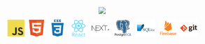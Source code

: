 <div align="center" style="margin-bottom: 10px">
  <a href="https://www.linkedin.com/in/bytesizedit/">
    <img src="https://readme-typing-svg.demolab.com?font=Fira+Code&pause=1000&center=true&multiline=true&repeat=false&width=435&lines=Neville+Keemer; Full+Stack+Web+Developer" />
  </a>
</div>

<div align="center">
  <img src="https://github.com/devicons/devicon/blob/master/icons/javascript/javascript-original.svg" title="JavaScript" alt="JavaScript" width="40" height="40"/>&nbsp;
  <img src="https://github.com/devicons/devicon/blob/master/icons/html5/html5-original.svg" title="HTML5" alt="HTML" width="40" height="40"/>&nbsp;
  <img src="https://github.com/devicons/devicon/blob/master/icons/css3/css3-plain-wordmark.svg"  title="CSS3" alt="CSS" width="40" height="40"/>&nbsp;
  <img src="https://github.com/devicons/devicon/blob/master/icons/react/react-original-wordmark.svg" title="React" alt="React" width="40" height="40"/>&nbsp;
  <img src="https://github.com/devicons/devicon/blob/master/icons/nextjs/nextjs-original-wordmark.svg" style="background-color: white; padding: 0px 2px" title="Next" alt="Next" width="40" height="40"/>&nbsp;
  <img src="https://github.com/devicons/devicon/blob/master/icons/postgresql/postgresql-original-wordmark.svg" style="background-color: white; padding: 0px 2px" title="psql" alt="PSQL" width="40" height="40"/>&nbsp;
  <img src="https://github.com/devicons/devicon/blob/master/icons/sqlite/sqlite-original-wordmark.svg" style="background-color: white; padding: 0px 2px" title="Sqlite" alt="SQLite" width="40" height="40"/>&nbsp;
  <img src="https://github.com/devicons/devicon/blob/master/icons/firebase/firebase-plain-wordmark.svg" title="Firebase" alt="Firebase" width="40" height="40"/>&nbsp;
  <img src="https://github.com/devicons/devicon/blob/master/icons/git/git-original-wordmark.svg" title="Git" **alt="Git" width="40" height="40"/>
</div>

  
  
 

<!--
**ByteSizedIT/ByteSizedIT** is a ✨ _special_ ✨ repository because its `README.md` (this file) appears on your GitHub profile.

Here are some ideas to get you started:

- 🔭 I’m currently working on ...
- 🌱 I’m currently learning ...
- 👯 I’m looking to collaborate on ...
- 🤔 I’m looking for help with ...
- 💬 Ask me about ...
- 📫 How to reach me: ...
- 😄 Pronouns: ...
- ⚡ Fun fact: ...
-->
